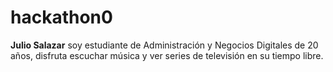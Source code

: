 # hackathon0
**Julio Salazar**
soy estudiante de Administración y Negocios Digitales de 20 años, disfruta escuchar música y ver series de televisión en su tiempo libre.
